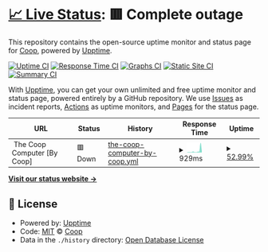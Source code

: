 # [📈 Live Status](https://CoopPlayzz.github.io/Webstatus-other): <!--live status--> **🟥 Complete outage**

This repository contains the open-source uptime monitor and status page for [Coop](coopos.github.io/CoopOS), powered by [Upptime](https://github.com/upptime/upptime).

[![Uptime CI](https://github.com/CoopPlayzz/Webstatus-other/workflows/Uptime%20CI/badge.svg)](https://github.com/CoopPlayzz/Webstatus-other/actions?query=workflow%3A%22Uptime+CI%22)
[![Response Time CI](https://github.com/CoopPlayzz/Webstatus-other/workflows/Response%20Time%20CI/badge.svg)](https://github.com/CoopPlayzz/Webstatus-other/actions?query=workflow%3A%22Response+Time+CI%22)
[![Graphs CI](https://github.com/CoopPlayzz/Webstatus-other/workflows/Graphs%20CI/badge.svg)](https://github.com/CoopPlayzz/Webstatus-other/actions?query=workflow%3A%22Graphs+CI%22)
[![Static Site CI](https://github.com/CoopPlayzz/Webstatus-other/workflows/Static%20Site%20CI/badge.svg)](https://github.com/CoopPlayzz/Webstatus-other/actions?query=workflow%3A%22Static+Site+CI%22)
[![Summary CI](https://github.com/CoopPlayzz/Webstatus-other/workflows/Summary%20CI/badge.svg)](https://github.com/CoopPlayzz/Webstatus-other/actions?query=workflow%3A%22Summary+CI%22)

With [Upptime](https://upptime.js.org), you can get your own unlimited and free uptime monitor and status page, powered entirely by a GitHub repository. We use [Issues](https://github.com/CoopPlayzz/Webstatus-other/issues) as incident reports, [Actions](https://github.com/CoopPlayzz/Webstatus-other/actions) as uptime monitors, and [Pages](https://CoopPlayzz.github.io/Webstatus-other) for the status page.

<!--start: status pages-->
<!-- This summary is generated by Upptime (https://github.com/upptime/upptime) -->
<!-- Do not edit this manually, your changes will be overwritten -->
<!-- prettier-ignore -->
| URL | Status | History | Response Time | Uptime |
| --- | ------ | ------- | ------------- | ------ |
| <img alt="" src="https://favicons.githubusercontent.com/null" height="13"> The Coop Computer [By Coop] | 🟥 Down | [the-coop-computer-by-coop.yml](https://github.com/CoopPlayzz/Webstatus-other/commits/HEAD/history/the-coop-computer-by-coop.yml) | <details><summary><img alt="Response time graph" src="./graphs/the-coop-computer-by-coop/response-time-week.png" height="20"> 929ms</summary><br><a href="https://CoopPlayzz.github.io/Webstatus-other/history/the-coop-computer-by-coop"><img alt="Response time 929" src="https://img.shields.io/endpoint?url=https%3A%2F%2Fraw.githubusercontent.com%2FCoopPlayzz%2FWebstatus-other%2FHEAD%2Fapi%2Fthe-coop-computer-by-coop%2Fresponse-time.json"></a><br><a href="https://CoopPlayzz.github.io/Webstatus-other/history/the-coop-computer-by-coop"><img alt="24-hour response time 552" src="https://img.shields.io/endpoint?url=https%3A%2F%2Fraw.githubusercontent.com%2FCoopPlayzz%2FWebstatus-other%2FHEAD%2Fapi%2Fthe-coop-computer-by-coop%2Fresponse-time-day.json"></a><br><a href="https://CoopPlayzz.github.io/Webstatus-other/history/the-coop-computer-by-coop"><img alt="7-day response time 929" src="https://img.shields.io/endpoint?url=https%3A%2F%2Fraw.githubusercontent.com%2FCoopPlayzz%2FWebstatus-other%2FHEAD%2Fapi%2Fthe-coop-computer-by-coop%2Fresponse-time-week.json"></a><br><a href="https://CoopPlayzz.github.io/Webstatus-other/history/the-coop-computer-by-coop"><img alt="30-day response time 929" src="https://img.shields.io/endpoint?url=https%3A%2F%2Fraw.githubusercontent.com%2FCoopPlayzz%2FWebstatus-other%2FHEAD%2Fapi%2Fthe-coop-computer-by-coop%2Fresponse-time-month.json"></a><br><a href="https://CoopPlayzz.github.io/Webstatus-other/history/the-coop-computer-by-coop"><img alt="1-year response time 929" src="https://img.shields.io/endpoint?url=https%3A%2F%2Fraw.githubusercontent.com%2FCoopPlayzz%2FWebstatus-other%2FHEAD%2Fapi%2Fthe-coop-computer-by-coop%2Fresponse-time-year.json"></a></details> | <details><summary><a href="https://CoopPlayzz.github.io/Webstatus-other/history/the-coop-computer-by-coop">52.99%</a></summary><a href="https://CoopPlayzz.github.io/Webstatus-other/history/the-coop-computer-by-coop"><img alt="All-time uptime 52.99%" src="https://img.shields.io/endpoint?url=https%3A%2F%2Fraw.githubusercontent.com%2FCoopPlayzz%2FWebstatus-other%2FHEAD%2Fapi%2Fthe-coop-computer-by-coop%2Fuptime.json"></a><br><a href="https://CoopPlayzz.github.io/Webstatus-other/history/the-coop-computer-by-coop"><img alt="24-hour uptime 47.74%" src="https://img.shields.io/endpoint?url=https%3A%2F%2Fraw.githubusercontent.com%2FCoopPlayzz%2FWebstatus-other%2FHEAD%2Fapi%2Fthe-coop-computer-by-coop%2Fuptime-day.json"></a><br><a href="https://CoopPlayzz.github.io/Webstatus-other/history/the-coop-computer-by-coop"><img alt="7-day uptime 52.99%" src="https://img.shields.io/endpoint?url=https%3A%2F%2Fraw.githubusercontent.com%2FCoopPlayzz%2FWebstatus-other%2FHEAD%2Fapi%2Fthe-coop-computer-by-coop%2Fuptime-week.json"></a><br><a href="https://CoopPlayzz.github.io/Webstatus-other/history/the-coop-computer-by-coop"><img alt="30-day uptime 52.99%" src="https://img.shields.io/endpoint?url=https%3A%2F%2Fraw.githubusercontent.com%2FCoopPlayzz%2FWebstatus-other%2FHEAD%2Fapi%2Fthe-coop-computer-by-coop%2Fuptime-month.json"></a><br><a href="https://CoopPlayzz.github.io/Webstatus-other/history/the-coop-computer-by-coop"><img alt="1-year uptime 52.99%" src="https://img.shields.io/endpoint?url=https%3A%2F%2Fraw.githubusercontent.com%2FCoopPlayzz%2FWebstatus-other%2FHEAD%2Fapi%2Fthe-coop-computer-by-coop%2Fuptime-year.json"></a></details>

<!--end: status pages-->

[**Visit our status website →**](https://CoopPlayzz.github.io/Webstatus-other)

## 📄 License

- Powered by: [Upptime](https://github.com/upptime/upptime)
- Code: [MIT](./LICENSE) © [Coop](coopos.github.io/CoopOS)
- Data in the `./history` directory: [Open Database License](https://opendatacommons.org/licenses/odbl/1-0/)
